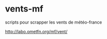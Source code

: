 vents-mf
========

scripts pour scrapper les vents de météo-france

http://labo.ometfn.org/mf/vent/

